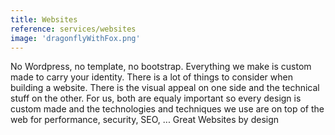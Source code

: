 ```yaml
---
title: Websites
reference: services/websites
image: 'dragonflyWithFox.png'
---
```


No Wordpress, no template, no bootstrap. Everything we make is custom made to carry your identity.
There is a lot of things to consider when building a website. There is the visual appeal on one side and the technical stuff on the other. For us, both are equaly important so every design is custom made and the technologies and techniques we use are on top of the web for performance, security, SEO, ...
Great Websites by design
